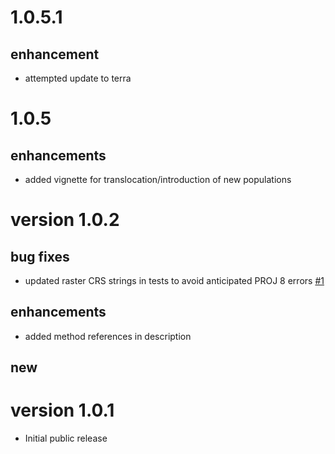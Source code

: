 # 1.0.5.1

## enhancement

- attempted update to terra

# 1.0.5

## enhancements

- added vignette for translocation/introduction of new populations


# version 1.0.2

## bug fixes

- updated raster CRS strings in tests to avoid anticipated PROJ 8 errors
  [#1](https://github.com/GlobalEcologyLab/poems/issues/1)

## enhancements

- added method references in description 

## new

# version 1.0.1

- Initial public release
